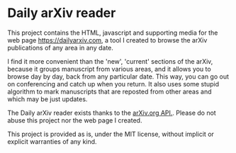 # Daily arXiv reader

This project contains the HTML, javascript and supporting media for the web page https://dailyarxiv.com, a tool I created to browse the arXiv publications of any area in any date.

I find it more convenient than the 'new', 'current' sections of the arXiv, because it groups manuscript from various areas, and it allows you to browse day by day, back from any particular date. This way, you can go out on conferencing and catch up when you return. It also uses some stupid algorithm to mark manuscripts that are reposted from other areas and which may be just updates.

The Daily arXiv reader exists thanks to the [arXiv.org API.](https://arxiv.org/help/api/index). Please do not abuse this project nor the web page I created.

This project is provided as is, under the MIT license, without implicit or explicit warranties of any kind.
